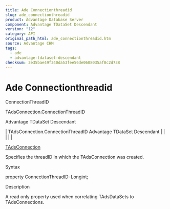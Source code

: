 ```yaml
---
title: Ade Connectionthreadid
slug: ade_connectionthreadid
product: Advantage Database Server
component: Advantage TDataSet Descendant
version: "12"
category: API
original_path_html: ade_connectionthreadid.htm
source: Advantage CHM
tags:
  - ade
  - advantage-tdataset-descendant
checksum: 3e35bae49f340da53fee56de0608035af0c2d738
---
```


# Ade Connectionthreadid

ConnectionThreadID

TAdsConnection.ConnectionThreadID

Advantage TDataSet Descendant

| TAdsConnection.ConnectionThreadID  Advantage TDataSet Descendant |  |  |  |  |

[TAdsConnection](ade_tadsconnection_7.md)

Specifies the threadID in which the TAdsConnection was created.

Syntax

property ConnectionThreadID: Longint;

Description

A read only property used when correlating TAdsDataSets to TAdsConnections.
